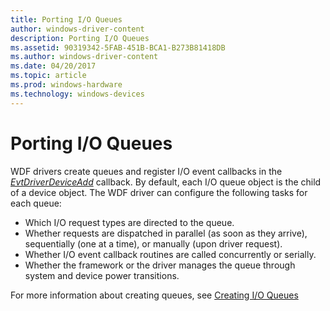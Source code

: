 ```yaml
---
title: Porting I/O Queues
author: windows-driver-content
description: Porting I/O Queues
ms.assetid: 90319342-5FAB-451B-BCA1-B273B81418DB
ms.author: windows-driver-content
ms.date: 04/20/2017
ms.topic: article
ms.prod: windows-hardware
ms.technology: windows-devices
---
```


# Porting I/O Queues


WDF drivers create queues and register I/O event callbacks in the [*EvtDriverDeviceAdd*](https://msdn.microsoft.com/library/windows/hardware/ff541693) callback. By default, each I/O queue object is the child of a device object. The WDF driver can configure the following tasks for each queue:

-   Which I/O request types are directed to the queue.
-   Whether requests are dispatched in parallel (as soon as they arrive), sequentially (one at a time), or manually (upon driver request).
-   Whether I/O event callback routines are called concurrently or serially.
-   Whether the framework or the driver manages the queue through system and device power transitions.

For more information about creating queues, see [Creating I/O Queues](creating-i-o-queues.md)

 

 





